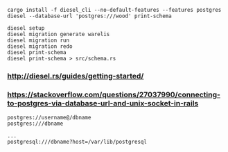 
    cargo install -f diesel_cli --no-default-features --features postgres
    diesel --database-url 'postgres:///wood' print-schema

    diesel setup
    diesel migration generate warelis
    diesel migration run
    diesel migration redo
    diesel print-schema
    diesel print-schema > src/schema.rs

### http://diesel.rs/guides/getting-started/

### https://stackoverflow.com/questions/27037990/connecting-to-postgres-via-database-url-and-unix-socket-in-rails

    postgres://username@/dbname
    postgres:///dbname

    ...
    postgresql:///dbname?host=/var/lib/postgresql

